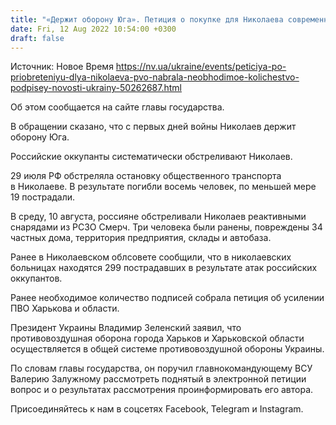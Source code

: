 ```yaml
---
title: "«Держит оборону Юга». Петиция о покупке для Николаева современной системы ПВО набрала необходимые для рассмотрения 25 тысяч подписей"
date: Fri, 12 Aug 2022 10:54:00 +0300
draft: false
---
```

Источник: Новое Время https://nv.ua/ukraine/events/peticiya-po-priobreteniyu-dlya-nikolaeva-pvo-nabrala-neobhodimoe-kolichestvo-podpisey-novosti-ukrainy-50262687.html


Об этом сообщается на сайте главы государства.

В обращении сказано, что с первых дней войны Николаев держит оборону Юга.

Российские оккупанты систематически обстреливают Николаев.

29 июля РФ обстреляла остановку общественного транспорта в Николаеве. В результате погибли восемь человек, по меньшей мере 19 пострадали.

В среду, 10 августа, россияне обстреливали Николаев реактивными снарядами из РСЗО Смерч. Три человека были ранены, повреждены 34 частных дома, территория предприятия, склады и автобаза.

Ранее в Николаевском облсовете сообщили, что в николаевских больницах находятся 299 пострадавших в результате атак российских оккупантов.

Ранее необходимое количество подписей собрала петиция об усилении ПВО Харькова и области.

 Президент Украины Владимир Зеленский заявил, что противовоздушная оборона города Харьков и Харьковской области осуществляется в общей системе противовоздушной обороны Украины.

 По словам главы государства, он поручил главнокомандующему ВСУ Валерию Залужному рассмотреть поднятый в электронной петиции вопрос и о результатах рассмотрения проинформировать его автора.

Присоединяйтесь к нам в соцсетях Facebook, Telegram и Instagram.
